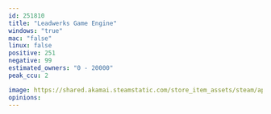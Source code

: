 ```yaml
---
id: 251810
title: "Leadwerks Game Engine"
windows: "true"
mac: "false"
linux: false
positive: 251
negative: 99
estimated_owners: "0 - 20000"
peak_ccu: 2

image: https://shared.akamai.steamstatic.com/store_item_assets/steam/apps/251810/header.jpg?t=1725906777
opinions:
---
```

